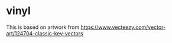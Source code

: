 # vinyl

This is based on artwork from https://www.vecteezy.com/vector-art/124704-classic-key-vectors
